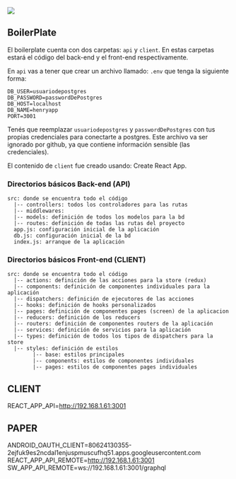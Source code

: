<p align='left'>
    <img src='https://static.wixstatic.com/media/85087f_0d84cbeaeb824fca8f7ff18d7c9eaafd~mv2.png/v1/fill/w_160,h_30,al_c,q_85,usm_0.66_1.00_0.01/Logo_completo_Color_1PNG.webp' </img>
</p>

## BoilerPlate

El boilerplate cuenta con dos carpetas: `api` y `client`. En estas carpetas estará el código del back-end y el front-end respectivamente.

En `api` vas a tener que crear un archivo llamado: `.env` que tenga la siguiente forma:

```
DB_USER=usuariodepostgres
DB_PASSWORD=passwordDePostgres
DB_HOST=localhost
DB_NAME=henryapp
PORT=3001
```

Tenés que reemplazar `usuariodepostgres` y `passwordDePostgres` con tus propias credenciales para conectarte a postgres. Este archivo va ser ignorado por github, ya que contiene información sensible (las credenciales).

El contenido de `client` fue creado usando: Create React App.

### Directorios básicos Back-end (API)
````
src: donde se encuentra todo el código
  |-- controllers: todos los controladores para las rutas
  |-- middlewares: 
  |-- models: definición de todos los modelos para la bd
  |-- routes: definición de todas las rutas del proyecto
  app.js: configuración inicial de la aplicación
  db.js: configuración inicial de la bd
  index.js: arranque de la aplicación
````
### Directorios básicos Front-end (CLIENT)
````
src: donde se encuentra todo el código
  |-- actions: definición de las acciones para la store (redux)
  |-- components: definición de componentes individuales para la aplicación
  |-- dispatchers: definición de ejecutores de las acciones
  |-- hooks: definición de hooks personalizados
  |-- pages: definición de componentes pages (screen) de la aplicacion
  |-- reducers: definición de los reducers
  |-- routers: definición de componentes routers de la aplicación
  |-- services: definición de servicios para la aplicación
  |-- types: definición de todos los tipos de dispatchers para la store
  |-- styles: definición de estilos  
        |-- base: estilos principales
        |-- components: estilos de componentes individuales
        |-- pages: estilos de componentes pages individuales
````
 



## CLIENT
REACT_APP_API=http://192.168.1.61:3001

## PAPER
<!-- # REACT_APP_API_REMOTE=http://api.gardenry.shop:3002 -->
ANDROID_OAUTH_CLIENT=80624130355-2ejfuk9es2ncdal1enjuspmuscufhq51.apps.googleusercontent.com
REACT_APP_API_REMOTE=http://192.168.1.61:3001
SW_APP_API_REMOTE=ws://192.168.1.61:3001/graphql
